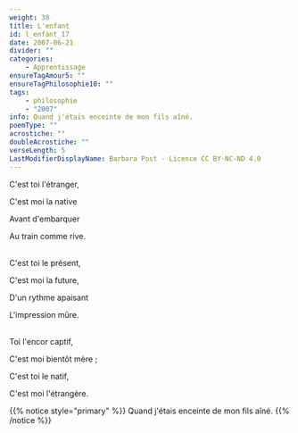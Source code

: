 ```yaml
---
weight: 38
title: L'enfant
id: l_enfant_17
date: 2007-06-21
divider: ""
categories:
    - Apprentissage
ensureTagAmour5: ""
ensureTagPhilosophie10: ""
tags:
    - philosophie
    - "2007"
info: Quand j'étais enceinte de mon fils aîné.
poemType: ""
acrostiche: ""
doubleAcrostiche: ""
verseLength: 5
LastModifierDisplayName: Barbara Post - Licence CC BY-NC-ND 4.0
---
```

C'est toi l'étranger,

C'est moi la native

Avant d'embarquer

Au train comme rive.

 \
C'est toi le présent,

C'est moi la future,

D'un rythme apaisant

L'impression mûre.

 \
Toi l'encor captif,

C'est moi bientôt mère ;

C'est toi le natif,

C'est moi l'étrangère.

<!-- FM:Snippet:Start data:{"id":"_simpleNotice","fields":[{"name":"content","value":""}]} -->
{{% notice style="primary" %}}
Quand j'étais enceinte de mon fils aîné.
{{% /notice %}}
<!-- FM:Snippet:End -->
